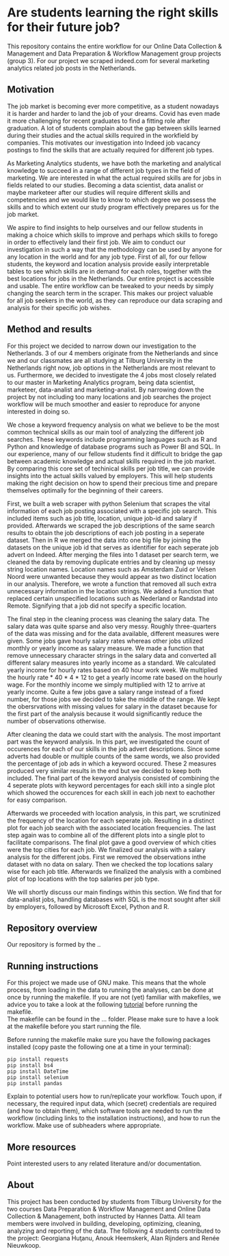 # Are students learning the right skills for their future job?

This repository contains the entire workflow for our Online Data Collection & Management and Data Preparation & Workflow Management group projects (group 3). For our project we scraped indeed.com for several marketing analytics related job posts in the Netherlands. 



## Motivation

The job market is becoming ever more competitive, as a student nowadays it is harder and harder to land the job of your dreams. Covid has even made it more challenging for recent graduates to find a fitting role after graduation. A lot of students complain about the gap between skills learned during their studies and the actual skills required in the workfield by companies. This motivates our investigation into Indeed job vacancy postings to find the skills that are actually required for different job types. 

As Marketing Analytics students, we have both the marketing and analytical knowledge to succeed in a range of different job types in the field of marketing. We are interested in what the actual required skills are for jobs in fields related to our studies. Becoming a data scientist, data analist or maybe marketeer after our studies will require different skills and competencies and we would like to know to which degree we possess the skills and to which extent our study program effectively prepares us for the job market.

We aspire to find insights to help ourselves and our fellow students in making a choice which skills to improve and perhaps which skills to forego in order to effectively land their first job. We aim to conduct our investigation in such a way that the methodology can be used by anyone for any location in the world and for any job type. First of all, for our fellow students, the keyword and location analysis provide easily interpretable tables to see which skills are in demand for each roles, together with the best locations for jobs in the Netherlands. Our entire project is accessible and usable. The entire workflow can be tweaked to your needs by simply changing the search term in the scraper. This makes our project valuable for all job seekers in the world, as they can reproduce our data scraping and analysis for their specific job wishes. 

## Method and results

For this project we decided to narrow down our investigation to the Netherlands. 3 of our 4 members originate from the Netherlands and since we and our classmates are all studying at Tilburg University in the Netherlands right now, job options in the Netherlands are most relevant to us. Furthermore, we decided to investigate the 4 jobs most closely related to our master in Marketing Analytics program, being data scientist, marketeer, data-analist and marketing-analist. By narrowing down the project by not including too many locations and job searches the project workflow will be much smoother and easier to reproduce for anyone interested in doing so. 

We chose a keyword frequency analysis on what we believe to be the most common technical skills as our main tool of analyzing the different job searches. These keywords include programming languages such as R and Python and knowledge of database programs such as Power BI and SQL. In our experience, many of our fellow students find it difficult to bridge the gap between academic knowledge and actual skills required in the job market. By comparing this core set of techinical skills per job title, we can provide insights into the actual skills valued by employers. This will help students making the right decision on how to spend their precious time and prepare themselves optimally for the beginning of their careers. 

First, we built a web scraper with python Selenium that scrapes the vital information of each job posting associated with a specific job search. This included items such as job title, location, unique job-id and salary if provided. Afterwards we scraped the job descriptions of the same search results to obtain the job descriptions of each job posting in a seperate dataset. Then in R we merged the data into one big file by joining the datasets on the unique job id that serves as identifier for each seperate job advert on Indeed. After merging the files into 1 dataset per search term, we cleaned the data by removing duplicate entries and by cleaning up messy string location names. Location names such as Amsterdam Zuid or Velsen Noord were unwanted because they would appear as two distinct location in our analysis. Therefore, we wrote a function that removed all such extra unnecessary information in the location strings. We added a function that replaced certain unspecified locations such as Nederland or Randstad into Remote. Signifying that a job did not specify a specific location. 

The final step in the cleaning process was cleaning the salary data. The salary data was quite sparse and also very messy. Roughly three-quarters of the data was missing and for the data available, different measures were given. Some jobs gave hourly salary rates whereas other jobs utilized monthly or yearly income as salary measure. We made a function that remove unnecessary character strings in the salary data and converted all different salary measures into yearly income as a standard. We calculated yearly income for hourly rates based on 40 hour work week. We multiplied the hourly rate * 40 * 4 * 12  to get a yearly income rate based on the hourly wage. For the monthly income we simply multiplied with 12 to arrive at yearly income. Quite a few jobs gave a salary range instead of a fixed number, for those jobs we decided to take the middle of the range. We kept the obersrvations with missing values for salary in the dataset because for the first part of the analysis because it would significantly reduce the number of observations otherwise. 

After cleaning the data we could start with the analysis. The most important part was the keyword analysis. In this part, we investigated the count of occurences for each of our skills in the job advert descriptions. Since some adverts had double or multiple counts of the same words, we also provided the percentage of job ads in which a keyword occured. These 2 measures produced very similar results in the end but we decided to keep both included. The final part of the kewyord analysis consisted of combining the 4 seperate plots with keyword percentages for each skill into a single plot which showed the occurences for each skill in each job next to eachother for easy comparison.

Afterwards we proceeded with location analysis, in this part, we scrutinized the frequency of the location for each seperate job. Resulting in a distinct plot for each job search with the associated location frequencies. The last step again was to combine all of the different plots into a single plot to facilitate comparisons. The final plot gave a good overview of which cities were the top cities for each job. We finalized our analysis with a salary analysis for the different jobs. First we removed the observations inthe dataset with no data on salary. Then we checked the top locations salary wise for each job title. Afterwards we finalized the analysis with a combined plot of top locations with the top salaries per job type. 


We will shortly discuss our main findings within this section. 
We find that for data-analist jobs, handling databases with SQL is the most sought after skill by employers, followed by Microsoft Excel, Python and R. 

## Repository overview
Our repository is formed by the ..

## Running instructions

For this project we made use of GNU make. This means that the whole process, from loading in the data to running the analyses, can be done at once by running the makefile. If you are not (yet) familiar with makefiles, we advice you to take a look at the following [tutorial](https://tilburgsciencehub.com/tutorials/reproducible-research/practicing-pipeline-automation-make/overview/) before running the makefile.  
The makefile can be found in the ... folder. Please make sure to have a look at the makefile before you start running the file.

Before running the makefile make sure you have the following packages installed (copy paste the following one at a time in your terminal): 

```
pip install requests
pip install bs4
pip install DateTime
pip install selenium
pip install pandas
```


Explain to potential users how to run/replicate your workflow. Touch upon, if necessary, the required input data, which (secret) credentials are required (and how to obtain them), which software tools are needed to run the workflow (including links to the installation instructions), and how to run the workflow. Make use of subheaders where appropriate.

## More resources

Point interested users to any related literature and/or documentation.

## About

This project has been conducted by students from Tilburg University for the two courses Data Preparation & Workflow Management and Online Data Collection & Management, both instructed by Hannes Datta. All team members were involved in building, developing, optimizing, cleaning, analyzing and reporting of the data. The following 4 students contributed to the project: Georgiana Huţanu, Anouk Heemskerk, Alan Rijnders and Renée Nieuwkoop. 

